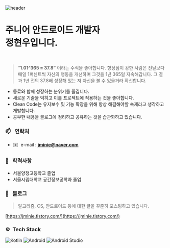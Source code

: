 ![header](https://capsule-render.vercel.app/api?type=soft&color=auto&height=200&section=header&text=Welcome!&fontSize=70)

# 주니어 안드로이드 개발자 <br/> 정현우입니다.

<br/>

> “**1.01^365 = 37.8”** 이라는 수식을 좋아합니다. 향상심이 강한 사람은 전날보다 매일 1퍼센트씩 자신의 행동을 개선하며 그것을 1년 365일 지속해갑니다. 그 결과 1년 전의 37.8배 성장해 있는 저 자신을 볼 수 있을거라 확신합니다.
> 

- 동료와 함께 성장하는 분위기를 즐깁니다.
- 새로운 기술을 익히고 이를 프로젝트에 적용하는 것을 좋아합니다.
- Clean Code는 유지보수 및 기능 확장을 위해 항상 해결해야할 숙제라고 생각하고 개발합니다.
- 공부한 내용을 블로그에 정리하고 공유하는 것을 습관화하고 있습니다.


### 📫 &nbsp; 연락처

- ✉️  e-mail : **jminie@naver.com**

### 🏫 &nbsp; 학력사항

- 서울양정고등학교 졸업
- 서울시립대학교 공간정보공학과 졸업

### 📌 &nbsp; 블로그

> 알고리즘, CS, 안드로이드 등에 대한 글을 꾸준히 포스팅하고 있습니다.
> 

[https://jminie.tistory.com/](https://jminie.tistory.com/)

### ⚙ &nbsp;Tech Stack
<img alt="Kotlin" src ="https://img.shields.io/badge/Kotlin-7F52FF.svg?&style=for-the-badge&logo=Kotlin&logoColor=white"/> <img alt="Android" src ="https://img.shields.io/badge/Android-3DDC84.svg?&style=for-the-badge&logo=Android&logoColor=white"/> <img alt="Android Studio" src ="https://img.shields.io/badge/Android Studio-3DDC84.svg?&style=for-the-badge&logo=AndroidStudio&logoColor=white"/>

<br/>

 
